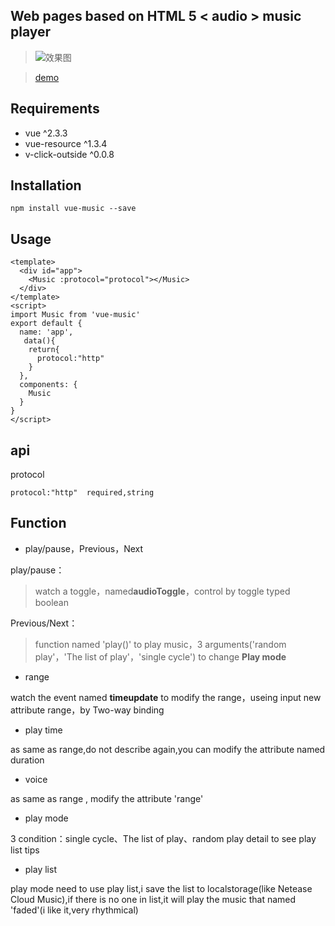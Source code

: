 ## Web pages based on HTML 5 < audio > music player

> ![效果图](https://www.166zx.com/static/img/music_ui.png)

> [demo](https://www.166zx.com/ "demo")

## Requirements

- vue ^2.3.3
- vue-resource ^1.3.4
- v-click-outside ^0.0.8

## Installation

	npm install vue-music --save

## Usage

	<template>
	  <div id="app">
	    <Music :protocol="protocol"></Music>
	  </div>
	</template>
	<script>
	import Music from 'vue-music'
	export default {
	  name: 'app',
	   data(){
		return{
		  protocol:"http"
		}
	  },
	  components: {
	    Music
	  }
	}
	</script>

## api

protocol


	protocol:"http"  required,string


## Function

- play/pause，Previous，Next

play/pause：

> watch a toggle，named**audioToggle**，control by toggle typed boolean

Previous/Next：

> function named 'play()' to play music，3 arguments('random play'，'The list of play'，'single cycle') to change **Play mode**


- range

watch the event named **timeupdate** to modify the range，useing input new attribute range，by Two-way binding

- play time

as same as range,do not describe again,you can modify the attribute named duration

- voice

as same as range , modify the attribute 'range'

- play mode

3 condition：single cycle、The list of play、random play
detail to see play list tips

- play list

play mode need to use play list,i save the list to localstorage(like Netease Cloud Music),if there is no one in list,it will play the music that named 'faded'(i like it,very rhythmical)
